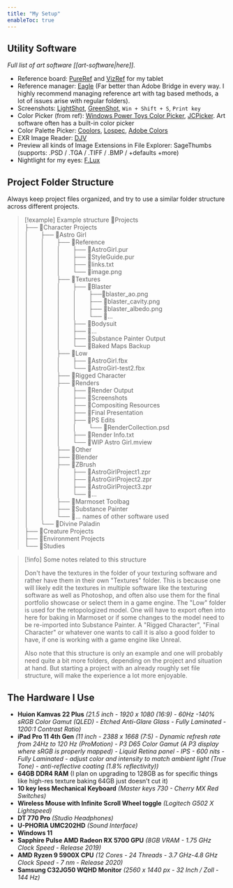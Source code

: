 ```yaml
---
title: "My Setup"
enableToc: true
---
```


## Utility Software
_Full list of art software [[art-software|here]]._

- Reference board: [PureRef](https://www.pureref.com/) and [VizRef](https://vizref.com/) for my tablet
- Reference manager: [Eagle](https://en.eagle.cool/) (Far better than Adobe Bridge in every way. I highly recommend managing reference art with tag based methods, a lot of issues arise with regular folders). 
- Screenshots: [LightShot](https://app.prntscr.com/en/index.html), [GreenShot](https://getgreenshot.org/), `Win + Shift + S`, `Print key`
- Color Picker (from ref): [Windows Power Toys Color Picker](https://learn.microsoft.com/en-us/windows/powertoys/color-picker), [JCPicker](https://annystudio.com/software/colorpicker/). Art software often has a built-in color picker
- Color Palette Picker: [Coolors](https://coolors.co/), [Lospec](https://lospec.com/palette-list), [Adobe Colors](https://color.adobe.com/create/color-wheel)
- EXR Image Reader: [DJV](https://darbyjohnston.github.io/DJV/)
- Preview all kinds of Image Extensions in File Explorer: SageThumbs (supports: .PSD / .TGA / .TIFF / .BMP / +defaults +more)
- Nightlight for my eyes: [F.Lux](https://justgetflux.com/)

## Project Folder Structure
Always keep project files organized, and try to use a similar folder structure across different projects.

>[!example] Example structure
>📂Projects<br>
>├── 📂Character Projects<br>
>│&emsp;&emsp;├── 📂Astro Girl<br>
>│&emsp;&emsp;│&emsp;&emsp;├── 📂Reference<br>
>│&emsp;&emsp;│&emsp;&emsp;│&emsp;&emsp;├── 📄AstroGirl.pur<br>
>│&emsp;&emsp;│&emsp;&emsp;│&emsp;&emsp;├── 📄StyleGuide.pur<br>
>│&emsp;&emsp;│&emsp;&emsp;│&emsp;&emsp;├── 📄links.txt<br>
>│&emsp;&emsp;│&emsp;&emsp;│&emsp;&emsp;└── 📄image.png<br>
>│&emsp;&emsp;│&emsp;&emsp;├── 📂Textures<br>
>│&emsp;&emsp;│&emsp;&emsp;│&emsp;&emsp;├── 📂Blaster<br>
>│&emsp;&emsp;│&emsp;&emsp;│&emsp;&emsp;│&emsp;&emsp;├──📄blaster_ao.png<br>
>│&emsp;&emsp;│&emsp;&emsp;│&emsp;&emsp;│&emsp;&emsp;├── 📄blaster_cavity.png<br>
>│&emsp;&emsp;│&emsp;&emsp;│&emsp;&emsp;│&emsp;&emsp;├── 📄blaster_albedo.png<br>
>│&emsp;&emsp;│&emsp;&emsp;│&emsp;&emsp;│&emsp;&emsp;└── 📄...<br>
>│&emsp;&emsp;│&emsp;&emsp;│&emsp;&emsp;├── 📂Bodysuit<br>
>│&emsp;&emsp;│&emsp;&emsp;│&emsp;&emsp;├── 📂...<br>
>│&emsp;&emsp;│&emsp;&emsp;│&emsp;&emsp;├── 📂Substance Painter Output<br>
>│&emsp;&emsp;│&emsp;&emsp;│&emsp;&emsp;└── 📂Baked Maps Backup<br>
>│&emsp;&emsp;│&emsp;&emsp;├── 📂Low<br>
>│&emsp;&emsp;│&emsp;&emsp;│&emsp;&emsp;├── 📄AstroGirl.fbx<br>
>│&emsp;&emsp;│&emsp;&emsp;│&emsp;&emsp;└── 📄AstroGirl-test2.fbx<br>
>│&emsp;&emsp;│&emsp;&emsp;├── 📂Rigged Character<br>
>│&emsp;&emsp;│&emsp;&emsp;├── 📂Renders<br>
>│&emsp;&emsp;│&emsp;&emsp;│&emsp;&emsp;├── 📂Render Output<br>
>│&emsp;&emsp;│&emsp;&emsp;│&emsp;&emsp;├── 📂Screenshots<br>
>│&emsp;&emsp;│&emsp;&emsp;│&emsp;&emsp;├── 📂Compositing Resources<br>
>│&emsp;&emsp;│&emsp;&emsp;│&emsp;&emsp;├── 📂Final Presentation<br>
>│&emsp;&emsp;│&emsp;&emsp;│&emsp;&emsp;├── 📂PS Edits<br>
>│&emsp;&emsp;│&emsp;&emsp;│&emsp;&emsp;│&emsp;&emsp;└── 📄RenderCollection.psd<br>
>│&emsp;&emsp;│&emsp;&emsp;│&emsp;&emsp;├── 📄Render Info.txt<br>
>│&emsp;&emsp;│&emsp;&emsp;│&emsp;&emsp;└── 📄WIP Astro Girl.mview<br>
>│&emsp;&emsp;│&emsp;&emsp;├── 📂Other<br>
>│&emsp;&emsp;│&emsp;&emsp;├── 📂Blender<br>
>│&emsp;&emsp;│&emsp;&emsp;├── 📂ZBrush<br>
>│&emsp;&emsp;│&emsp;&emsp;│&emsp;&emsp;├── 📄AstroGirlProject1.zpr<br>
>│&emsp;&emsp;│&emsp;&emsp;│&emsp;&emsp;├── 📄AstroGirlProject2.zpr<br>
>│&emsp;&emsp;│&emsp;&emsp;│&emsp;&emsp;├── 📄AstroGirlProject3.zpr<br>
>│&emsp;&emsp;│&emsp;&emsp;│&emsp;&emsp;└── 📄...<br>
>│&emsp;&emsp;│&emsp;&emsp;├── 📂Marmoset Toolbag<br>
>│&emsp;&emsp;│&emsp;&emsp;├── 📂Substance Painter<br>
>│&emsp;&emsp;│&emsp;&emsp;└── 📂... names of other software used<br>
>│&emsp;&emsp;└── 📂Divine Paladin<br>
>├── 📂Creature Projects<br>
>├── 📂Environment Projects<br>
>└── 📂Studies

>[!info] Some notes related to this structure
>
>Don't have the textures in the folder of your texturing software and rather have them in their own "Textures" folder. This is because one will likely edit the textures in multiple software like the texturing software as well as Photoshop, and often also use them for the final portfolio showcase or select them in a game engine. The "Low" folder is used for the retopologized model. One will have to export often into here for baking in Marmoset or if some changes to the model need to be re-imported into Substance Painter. A "Rigged Character", "Final Character" or whatever one wants to call it is also a good folder to have, if one is working with a game engine like Unreal.
>
>Also note that this structure is only an example and one will probably need quite a bit more folders, depending on the project and situation at hand. But starting a project with an already roughly set file structure, will make the experience a lot more enjoyable.

## The Hardware I Use
- **Huion Kamvas 22 Plus** _(21.5 inch - 1920 x 1080 (16:9) - 60Hz -140% sRGB Color Gamut (QLED) - Etched Anti-Glare Glass - Fully Laminated - 1200:1 Contrast Ratio)_
- **iPad Pro 11 4th Gen** _(11 inch - 2388 x 1668 (7:5) - Dynamic refresh rate from 24Hz to 120 Hz (ProMotion) - P3 D65 Color Gamut (A P3 display where sRGB is properly mapped) - Liquid Retina panel - IPS - 600 nits - Fully Laminated - adjust color and intensity to match ambient light (True Tone) - anti-reflective coating (1.8% reflectivity))_
- **64GB DDR4 RAM** (I plan on upgrading to 128GB as for specific things like high-res texture baking 64GB just doesn't cut it)
- **10 key less Mechanical Keyboard** _(Master keys 730 - Cherry MX Red Switches)_
- **Wireless Mouse with Infinite Scroll Wheel toggle** _(Logitech G502 X Lightspeed)_
- **DT 770 Pro** _(Studio Headphones)_
- **U-PHORIA UMC202HD** _(Sound Interface)_
- **Windows 11**
- **Sapphire Pulse AMD Radeon RX 5700 GPU** _(8GB VRAM - 1.75 GHz Clock Speed - Release 2019)_
- **AMD Ryzen 9 5900X CPU** _(12 Cores - 24 Threads - 3.7 GHz-4.8 GHz Clock Speed - 7 nm - Release 2020)_
- **Samsung C32JG50 WQHD Monitor** _(2560 x 1440 px - 32 Inch / Zoll - 144 Hz)_